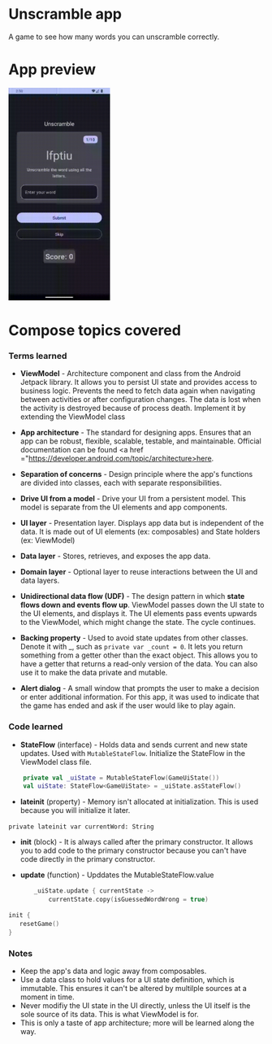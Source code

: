 # Unscramble app  
A game to see how many words you can unscramble correctly. 

# App preview  

<p float="left">
  <img src = "https://github.com/sarahmarie23/Learning-Jetpack-Compose/blob/main/Unscramble/Unscramble.gif" width = "200"> 
</p>


# Compose topics covered

### Terms learned  


* **ViewModel** - Architecture component and class from the Android Jetpack library. It allows you to persist UI state and provides access to business logic.
Prevents the need to fetch data again when navigating between activities or after configuration changes.
The data is lost when the activity is destroyed because of process death.
Implement it by extending the ViewModel class

* **App architecture** - The standard for designing apps. Ensures that an app can be robust, flexible, scalable, testable, and maintainable.
Official documentation can be found <a href ="https://developer.android.com/topic/architecture>here</a>.

* **Separation of concerns** - Design principle where the app's functions are divided into classes, each with separate responsibilities.

* **Drive UI from a model** - Drive your UI from a persistent model. This model is separate from the UI elements and app components.

* **UI layer** - Presentation layer. Displays app data but is independent of the data.
It is made out of UI elements (ex: composables) and State holders (ex: ViewModel)

* **Data layer** - Stores, retrieves, and exposes the app data.

* **Domain layer** - Optional layer to reuse interactions between the UI and data layers.

* **Unidirectional data flow (UDF)** - The design pattern in which **state flows down and events flow up**. ViewModel passes down the UI state to the 
UI elements, and displays it. The UI elements pass events upwards to the ViewModel, which might change the state. The cycle continues.

* **Backing property** - Used to avoid state updates from other classes. Denote it with _, such as `private var _count = 0`. It lets you
return something from a getter other than the exact object. This allows you to have a getter that returns a read-only version of the data.
You can also use it to make the data private and mutable.

* **Alert dialog** - A small window that prompts the user to make a decision or enter additional information. For this app, it was used to 
indicate that the game has ended and ask if the user would like to play again.

### Code learned  

* **StateFlow** (interface) - Holds data and sends current and new state updates. Used with `MutableStateFlow`. Initialize the
StateFlow in the ViewModel class file.


```kotlin  
    private val _uiState = MutableStateFlow(GameUiState())
    val uiState: StateFlow<GameUiState> = _uiState.asStateFlow()
```

* **lateinit** (property) - Memory isn't allocated at initialization. This is used because you will initialize it later.

`private lateinit var currentWord: String`

* **init** (block) - It is always called after the primary constructor. It allows you to add code to the primary constructor because you can't
have code directly in the primary constructor.

* **update** (function) - Upddates the MutableStateFlow.value

```kotlin
       _uiState.update { currentState ->
           currentState.copy(isGuessedWordWrong = true)
```


```kotlin
init {
   resetGame()
}
```

### Notes  

* Keep the app's data and logic away from composables.
* Use a data class to hold values for a UI state definition, which is immutable. This ensures it can't be altered by multilple sources at 
a moment in time. 
* Never modifiy the UI state in the UI directly, unless the UI itself is the sole source of its data. This is what ViewModel is for.
* This is only a taste of app architecture; more will be learned along the way.

